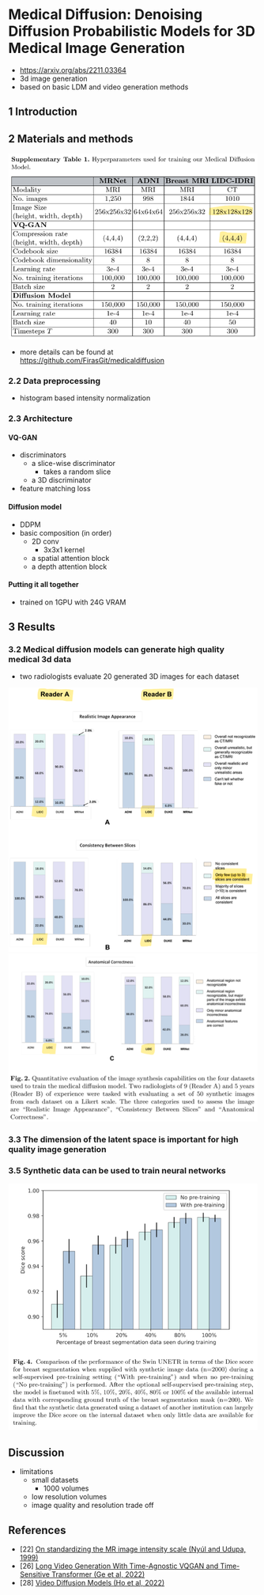 # Medical Diffusion: Denoising Diffusion Probabilistic Models for 3D Medical Image Generation

- https://arxiv.org/abs/2211.03364
- 3d image generation
- based on basic LDM and video generation methods

## 1 Introduction

## 2 Materials and methods

<img src="./assets/image-20230112004112461.png" alt="image-20230112004112461" style="zoom:67%;" />

- more details can be found at https://github.com/FirasGit/medicaldiffusion

### 2.2 Data preprocessing

- histogram based intensity normalization

### 2.3 Architecture

#### VQ-GAN

- discriminators
  - a slice-wise discriminator
    - takes a random slice
  - a 3D discriminator
- feature matching loss

#### Diffusion model

- DDPM
- basic composition (in order)
  - 2D conv
    - 3x3x1 kernel
  - a spatial attention block
  - a depth attention block

#### Putting it all together

- trained on 1GPU with 24G VRAM

## 3 Results

### 3.2 Medical diffusion models can generate high quality medical 3d data

- two radiologists evaluate 20 generated 3D images for each dataset



<img src="./assets/image-20230112005250261.png" alt="image-20230112005250261" style="zoom:67%;" />

<img src="./assets/image-20230112005309746.png" alt="image-20230112005309746" style="zoom:67%;" />

### 3.3 The dimension of the latent space is important  for high quality image generation

### 3.5 Synthetic data can be used to train neural networks

<img src="./assets/image-20230112004431777.png" alt="image-20230112004431777" style="zoom:67%;" />

## Discussion

- limitations
  - small datasets
    - 1000 volumes
  - low resolution volumes
  - image quality and resolution trade off

## References

- [22] [On standardizing the MR image intensity scale (Nyúl and Udupa, 1999)](https://pubmed.ncbi.nlm.nih.gov/10571928/)
- [26] [Long Video Generation With Time-Agnostic VQGAN and Time-Sensitive Transformer (Ge et al, 2022)](https://arxiv.org/abs/2204.03638) 
- [28] [Video Diffusion Models (Ho et al, 2022)](https://arxiv.org/abs/2204.03458)